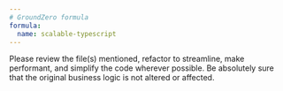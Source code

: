 ```yaml
---
# GroundZero formula
formula:
  name: scalable-typescript
---
```


Please review the file(s) mentioned, refactor to streamline, make performant, and simplify the code wherever possible. Be absolutely sure that the original business logic is not altered or affected.
